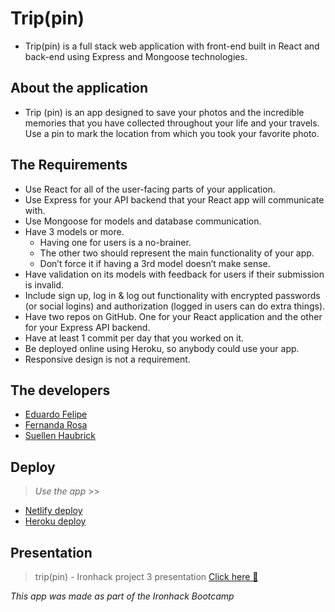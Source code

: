 # Trip(pin)

 - Trip(pin) is a full stack web application with front-end built in React and back-end using Express and Mongoose technologies.

## About the application

 - Trip (pin) is an app designed to save your photos and the incredible memories that you have collected throughout your life and your  travels. Use a pin to mark the location from which you took your favorite photo.

## The Requirements

- Use React for all of the user-facing parts of your application.
- Use Express for your API backend that your React app will communicate with.
- Use Mongoose for models and database communication.
- Have 3 models or more.
    - Having one for users is a no-brainer.
    - The other two should represent the main functionality of your app.
    - Don’t force it if having a 3rd model doesn’t make sense.
- Have validation on its models with feedback for users if their submission is invalid.
- Include sign up, log in & log out functionality with encrypted passwords (or social logins) and authorization (logged in users can do extra things).
- Have two repos on GitHub. One for your React application and the other for your Express API backend.
- Have at least 1 commit per day that you worked on it.
- Be deployed online using Heroku, so anybody could use your app.
- Responsive design is not a requirement.

## The developers

 - [Eduardo Felipe](https://github.com/EduLp99)
 - [Fernanda Rosa](https://github.com/fefarosa)
 - [Suellen Haubrick](https://github.com/Suellenhf)

## Deploy

> *Use the app* >>
- [Netlify deploy](https://trippin-ih.netlify.app/)
- [Heroku deploy](https://trippin-ironhack.herokuapp.com/)


## Presentation

> trip(pin) - Ironhack project 3 presentation
> [Click here 📌 ](https://docs.google.com/presentation/d/1AZQCFG2Oky-hb-GiaiqHqwprSymiam1qBDfOJJBc3WE/edit#slide=id.p)

*This app was made as part of the Ironhack Bootcamp*
